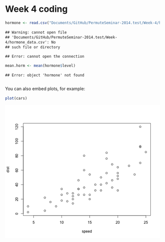 Week 4 coding
========================================================




```r
hormone <- read.csv("Documents/GitHub/PermuteSeminar-2014.test/Week-4/hormone_data.csv")
```

```
## Warning: cannot open file
## 'Documents/GitHub/PermuteSeminar-2014.test/Week-4/hormone_data.csv': No
## such file or directory
```

```
## Error: cannot open the connection
```

```r
mean.horm <- mean(hormone$level)
```

```
## Error: object 'hormone' not found
```

```r

```


You can also embed plots, for example:


```r
plot(cars)
```

![plot of chunk unnamed-chunk-2](figure/unnamed-chunk-2.png) 


